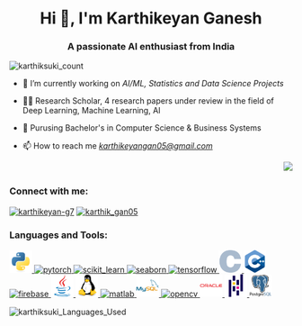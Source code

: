 <h1 align="center">Hi 👋, I'm Karthikeyan Ganesh</h1>
<h3 align="center">A passionate AI enthusiast from India</h3>
<p align="left"> <img src="https://komarev.com/ghpvc/?username=karthiksuki&label=Profile%20views&color=0e75b6&style=flat" alt="karthiksuki_count" /> </p>


- 🔭 I’m currently working on *AI/ML, Statistics and Data Science Projects*
  
- 👨‍💻 Research Scholar, 4 research papers under review in the field of Deep Learning, Machine Learning, AI

- 💬 Purusing Bachelor's in Computer Science & Business Systems
  
- 📫 How to reach me *karthikeyangan05@gmail.com*
  
<p align="right"> <img src="https://th.bing.com/th/id/R.aace76b625b36d67622cc181506c84a3?rik=dn7r6ybndjxn5g&riu=http%3a%2f%2f4.bp.blogspot.com%2f-66FKWAqHb3U%2fU-ZoMM16dqI%2fAAAAAAAAEv8%2fTu3XMqcoaWk%2fs1600%2fHello-World.jpg&ehk=jKakrWJgxRqqCfYQLhDLr1hu%2bzEOGtmE%2b3SQIaWkjgU%3d&risl=&pid=ImgRaw&r=0"> </p>
<h3 align="left">Connect with me:</h3>
<p align="left">
<a href="https://www.linkedin.com/in/karthikeyan-g7/" target="blank"><img align="center" src="https://raw.githubusercontent.com/rahuldkjain/github-profile-readme-generator/master/src/images/icons/Social/linked-in-alt.svg" alt="karthikeyan-g7" height="30" width="40" /></a>
<a href="https://leetcode.com/u/karthik_gan05/" target="blank"><img align="center" src="https://raw.githubusercontent.com/rahuldkjain/github-profile-readme-generator/master/src/images/icons/Social/leet-code.svg" alt="karthik_gan05" height="30" width="40" /></a>
</p>

<h3 align="left">Languages and Tools:</h3>
<p align="left"> <a href="https://www.python.org" target="_blank" rel="noreferrer"> <img src="https://raw.githubusercontent.com/devicons/devicon/master/icons/python/python-original.svg" alt="python" width="40" height="40"/> </a> <a href="https://pytorch.org/" target="_blank" rel="noreferrer"> <img src="https://www.vectorlogo.zone/logos/pytorch/pytorch-icon.svg" alt="pytorch" width="40" height="40"/> </a> <a href="https://scikit-learn.org/" target="_blank" rel="noreferrer"> <img src="https://upload.wikimedia.org/wikipedia/commons/0/05/Scikit_learn_logo_small.svg" alt="scikit_learn" width="40" height="40"/> </a> <a href="https://seaborn.pydata.org/" target="_blank" rel="noreferrer"> <img src="https://seaborn.pydata.org/_images/logo-mark-lightbg.svg" alt="seaborn" width="40" height="40"/> </a> <a href="https://www.tensorflow.org" target="_blank" rel="noreferrer"> <img src="https://www.vectorlogo.zone/logos/tensorflow/tensorflow-icon.svg" alt="tensorflow" width="40" height="40"/> </a> <a href="https://www.cprogramming.com/" target="_blank" rel="noreferrer"> <img src="https://raw.githubusercontent.com/devicons/devicon/master/icons/c/c-original.svg" alt="c" width="40" height="40"/> </a> <a href="https://www.w3schools.com/cpp/" target="_blank" rel="noreferrer"> <img src="https://raw.githubusercontent.com/devicons/devicon/master/icons/cplusplus/cplusplus-original.svg" alt="cplusplus" width="40" height="40"/> </a> <a href="https://firebase.google.com/" target="_blank" rel="noreferrer"> <img src="https://brandeps.com/logo-download/F/Firebase-logo-vector-02.svg" alt="firebase" width="40" height="40"/> </a> <a href="https://www.java.com" target="_blank" rel="noreferrer"> <img src="https://raw.githubusercontent.com/devicons/devicon/master/icons/java/java-original.svg" alt="java" width="40" height="40"/> </a> <a href="https://www.linux.org/" target="_blank" rel="noreferrer"> <img src="https://raw.githubusercontent.com/devicons/devicon/master/icons/linux/linux-original.svg" alt="linux" width="40" height="40"/> </a> <a href="https://www.mathworks.com/" target="_blank" rel="noreferrer"> <img src="https://upload.wikimedia.org/wikipedia/commons/2/21/Matlab_Logo.png" alt="matlab" width="40" height="40"/> </a> <a href="https://www.mysql.com/" target="_blank" rel="noreferrer"> <img src="https://raw.githubusercontent.com/devicons/devicon/master/icons/mysql/mysql-original-wordmark.svg" alt="mysql" width="40" height="40"/> </a> <a href="https://opencv.org/" target="_blank" rel="noreferrer"> <img src="https://www.vectorlogo.zone/logos/opencv/opencv-icon.svg" alt="opencv" width="40" height="40"/> </a> <a href="https://www.oracle.com/" target="_blank" rel="noreferrer"> <img src="https://raw.githubusercontent.com/devicons/devicon/master/icons/oracle/oracle-original.svg" alt="oracle" width="40" height="40"/> </a> <a href="https://pandas.pydata.org/" target="_blank" rel="noreferrer"> <img src="https://raw.githubusercontent.com/devicons/devicon/2ae2a900d2f041da66e950e4d48052658d850630/icons/pandas/pandas-original.svg" alt="pandas" width="40" height="40"/> </a> <a href="https://www.postgresql.org" target="_blank" rel="noreferrer"> <img src="https://raw.githubusercontent.com/devicons/devicon/master/icons/postgresql/postgresql-original-wordmark.svg" alt="postgresql" width="40" height="40"/> </a> </p>

<p><img align="center" src="https://github-readme-stats.vercel.app/api/top-langs?username=karthiksuki&show_icons=true&locale=en&layout=compact" alt="karthiksuki_Languages_Used" /></p>
